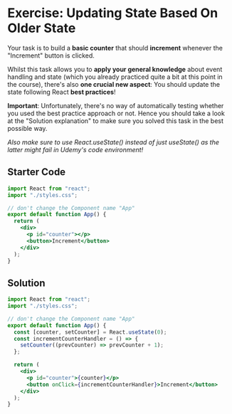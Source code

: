 # Exercise: Updating State Based On Older State

Your task is to build a **basic counter** that should **increment** whenever the "Increment" button is clicked.

Whilst this task allows you to **apply your general knowledge** about event handling and state (which you already practiced quite a bit at this point in the course), there's also **one crucial new aspect**: You should update the state following React **best practices**!

**Important**: Unfortunately, there's no way of automatically testing whether you used the best practice approach or not. Hence you should take a look at the "Solution explanation" to make sure you solved this task in the best possible way.

_Also make sure to use React.useState() instead of just useState() as the latter might fail in Udemy's code environment!_

## Starter Code

```jsx
import React from "react";
import "./styles.css";

// don't change the Component name "App"
export default function App() {
  return (
    <div>
      <p id="counter"></p>
      <button>Increment</button>
    </div>
  );
}
```

## Solution

```jsx
import React from "react";
import "./styles.css";

// don't change the Component name "App"
export default function App() {
  const [counter, setCounter] = React.useState(0);
  const incrementCounterHandler = () => {
    setCounter((prevCounter) => prevCounter + 1);
  };

  return (
    <div>
      <p id="counter">{counter}</p>
      <button onClick={incrementCounterHandler}>Increment</button>
    </div>
  );
}
```
